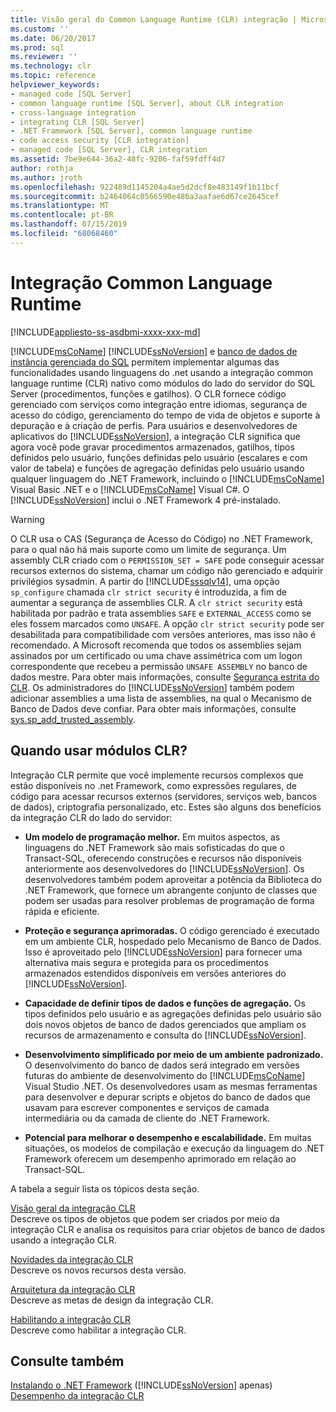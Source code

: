 ```yaml
---
title: Visão geral do Common Language Runtime (CLR) integração | Microsoft Docs
ms.custom: ''
ms.date: 06/20/2017
ms.prod: sql
ms.reviewer: ''
ms.technology: clr
ms.topic: reference
helpviewer_keywords:
- managed code [SQL Server]
- common language runtime [SQL Server], about CLR integration
- cross-language integration
- integrating CLR [SQL Server]
- .NET Framework [SQL Server], common language runtime
- code access security [CLR integration]
- managed code [SQL Server], CLR integration
ms.assetid: 7be9e644-36a2-48fc-9206-faf59fdff4d7
author: rothja
ms.author: jroth
ms.openlocfilehash: 922489d1145204a4ae5d2dcf8e483149f1b11bcf
ms.sourcegitcommit: b2464064c0566590e486a3aafae6d67ce2645cef
ms.translationtype: MT
ms.contentlocale: pt-BR
ms.lasthandoff: 07/15/2019
ms.locfileid: "68068460"
---
```

# <a name="common-language-runtime-integration"></a>Integração Common Language Runtime
[!INCLUDE[appliesto-ss-asdbmi-xxxx-xxx-md](../../includes/appliesto-ss-asdbmi-xxxx-xxx-md.md)]

  [!INCLUDE[msCoName](../../includes/msconame-md.md)] [!INCLUDE[ssNoVersion](../../includes/ssnoversion-md.md)] e [banco de dados de instância gerenciada do SQL](https://docs.microsoft.com/azure/sql-database/sql-database-managed-instance-index) permitem implementar algumas das funcionalidades usando linguagens do .net usando a integração common language runtime (CLR) nativo como módulos do lado do servidor do SQL Server (procedimentos, funções e gatilhos). O CLR fornece código gerenciado com serviços como integração entre idiomas, segurança de acesso do código, gerenciamento do tempo de vida de objetos e suporte à depuração e à criação de perfis. Para usuários e desenvolvedores de aplicativos do [!INCLUDE[ssNoVersion](../../includes/ssnoversion-md.md)], a integração CLR significa que agora você pode gravar procedimentos armazenados, gatilhos, tipos definidos pelo usuário, funções definidas pelo usuário (escalares e com valor de tabela) e funções de agregação definidas pelo usuário usando qualquer linguagem do .NET Framework, incluindo o [!INCLUDE[msCoName](../../includes/msconame-md.md)] Visual Basic .NET e o [!INCLUDE[msCoName](../../includes/msconame-md.md)] Visual C#. O [!INCLUDE[ssNoVersion](../../includes/ssnoversion-md.md)] inclui o .NET Framework 4 pré-instalado.  

> [!WARNING]
>  O CLR usa o CAS (Segurança de Acesso do Código) no .NET Framework, para o qual não há mais suporte como um limite de segurança. Um assembly CLR criado com o `PERMISSION_SET = SAFE` pode conseguir acessar recursos externos do sistema, chamar um código não gerenciado e adquirir privilégios sysadmin. A partir do [!INCLUDE[sssqlv14](../../includes/sssqlv14-md.md)], uma opção `sp_configure` chamada `clr strict security` é introduzida, a fim de aumentar a segurança de assemblies CLR. A `clr strict security` está habilitada por padrão e trata assemblies `SAFE` e `EXTERNAL_ACCESS` como se eles fossem marcados como `UNSAFE`. A opção `clr strict security` pode ser desabilitada para compatibilidade com versões anteriores, mas isso não é recomendado. A Microsoft recomenda que todos os assemblies sejam assinados por um certificado ou uma chave assimétrica com um logon correspondente que recebeu a permissão `UNSAFE ASSEMBLY` no banco de dados mestre. Para obter mais informações, consulte [Segurança estrita do CLR](../../database-engine/configure-windows/clr-strict-security.md). Os administradores do [!INCLUDE[ssNoVersion](../../includes/ssnoversion-md.md)] também podem adicionar assemblies a uma lista de assemblies, na qual o Mecanismo de Banco de Dados deve confiar. Para obter mais informações, consulte [sys.sp_add_trusted_assembly](../../relational-databases/system-stored-procedures/sys-sp-add-trusted-assembly-transact-sql.md).

## <a name="when-to-use-clr-modules"></a>Quando usar módulos CLR?

Integração CLR permite que você implemente recursos complexos que estão disponíveis no .net Framework, como expressões regulares, de código para acessar recursos externos (servidores, serviços web, bancos de dados), criptografia personalizado, etc. Estes são alguns dos benefícios da integração CLR do lado do servidor:
  
-   **Um modelo de programação melhor.** Em muitos aspectos, as linguagens do .NET Framework são mais sofisticadas do que o Transact-SQL, oferecendo construções e recursos não disponíveis anteriormente aos desenvolvedores do [!INCLUDE[ssNoVersion](../../includes/ssnoversion-md.md)]. Os desenvolvedores também podem aproveitar a potência da Biblioteca do .NET Framework, que fornece um abrangente conjunto de classes que podem ser usadas para resolver problemas de programação de forma rápida e eficiente.  
  
-   **Proteção e segurança aprimoradas.** O código gerenciado é executado em um ambiente CLR, hospedado pelo Mecanismo de Banco de Dados. Isso é aproveitado pelo [!INCLUDE[ssNoVersion](../../includes/ssnoversion-md.md)] para fornecer uma alternativa mais segura e protegida para os procedimentos armazenados estendidos disponíveis em versões anteriores do [!INCLUDE[ssNoVersion](../../includes/ssnoversion-md.md)].  
  
-   **Capacidade de definir tipos de dados e funções de agregação.** Os tipos definidos pelo usuário e as agregações definidas pelo usuário são dois novos objetos de banco de dados gerenciados que ampliam os recursos de armazenamento e consulta do [!INCLUDE[ssNoVersion](../../includes/ssnoversion-md.md)].  
  
-   **Desenvolvimento simplificado por meio de um ambiente padronizado.** O desenvolvimento do banco de dados será integrado em versões futuras do ambiente de desenvolvimento do [!INCLUDE[msCoName](../../includes/msconame-md.md)] Visual Studio .NET. Os desenvolvedores usam as mesmas ferramentas para desenvolver e depurar scripts e objetos do banco de dados que usavam para escrever componentes e serviços de camada intermediária ou da camada de cliente do .NET Framework.  
  
-   **Potencial para melhorar o desempenho e escalabilidade.** Em muitas situações, os modelos de compilação e execução da linguagem do .NET Framework oferecem um desempenho aprimorado em relação ao Transact-SQL.  
  
 A tabela a seguir lista os tópicos desta seção.  
  
 [Visão geral da integração CLR](../../relational-databases/clr-integration/clr-integration-overview.md)  
 Descreve os tipos de objetos que podem ser criados por meio da integração CLR e analisa os requisitos para criar objetos de banco de dados usando a integração CLR.  
  
 [Novidades da integração CLR](../../relational-databases/clr-integration/clr-integration-what-s-new.md)  
 Descreve os novos recursos desta versão.  
  
 [Arquitetura da integração CLR](https://msdn.microsoft.com/library/05e4b872-3d21-46de-b4d5-739b5f2a0cf9)  
 Descreve as metas de design da integração CLR.  
  
 [Habilitando a integração CLR](../../relational-databases/clr-integration/clr-integration-enabling.md)  
 Descreve como habilitar a integração CLR.  
  
## <a name="see-also"></a>Consulte também  
 [Instalando o .NET Framework](https://technet.microsoft.com/library/ms166014\(v=SQL.105\).aspx) ([!INCLUDE[ssNoVersion](../../includes/ssnoversion-md.md)] apenas)   
 [Desempenho da integração CLR](../../relational-databases/clr-integration/clr-integration-architecture-performance.md)  
  
  
